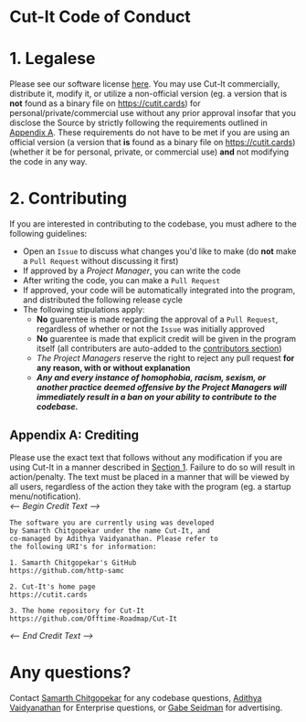 # Cut-It Code of Conduct

# 1. Legalese
Please see our software license [here](.../LICENSE). You may use Cut-It commercially, distribute it, modify it, or utilize a non-official version (eg. a version that is **not** found as a binary file on <https://cutit.cards>) for personal/private/commercial use without any prior approval insofar that you disclose the Source by strictly following the requirements outlined in [Appendix A](#appendix-a-crediting). These requirements do not have to be met if you are using an official version (a version that **is** found as a binary file on <https://cutit.cards>) (whether it be for personal, private, or commercial use) **and** not modifying the code in any way.

# 2. Contributing
If you are interested in contributing to the codebase, you must adhere to the following guidelines:
- Open an ``Issue`` to discuss what changes you'd like to make (do **not** make a ``Pull Request`` without discussing it first)
- If approved by a *Project Manager*, you can write the code
- After writing the code, you can make a ``Pull Request``
- If approved, your code will be automatically integrated into the program, and distributed the following release cycle
- The following stipulations apply:
  - **No** guarentee is made regarding the approval of a ``Pull Request``, regardless of whether or not the ``Issue`` was initially approved
  - **No** guarentee is made that explicit credit will be given in the program itself (all contributers are auto-added to the [contributors section](.../graphs/contributors))
  - *The Project Managers* reserve the right to reject any pull request **for any reason, with or without explanation**
  - ***Any and every instance of homophobia, racism, sexism, or another practice deemed offensive by the Project Managers will immediately result in a ban on your ability to contribute to the codebase.***

## Appendix A: Crediting
Please use the exact text that follows without any modification if you are using Cut-It in a manner described in [Section 1](#1-legalese). Failure to do so will result in action/penalty. The text must be placed in a manner that will be viewed by all users, regardless of the action they take with the program (eg. a startup menu/notification).\
*<-- Begin Credit Text -->*
```
The software you are currently using was developed
by Samarth Chitgopekar under the name Cut-It, and 
co-managed by Adithya Vaidyanathan. Please refer to 
the following URI's for information:

1. Samarth Chitgopekar's GitHub
https://github.com/http-samc

2. Cut-It's home page
https://cutit.cards

3. The home repository for Cut-It
https://github.com/Offtime-Roadmap/Cut-It
```
*<-- End Credit Text -->*

# Any questions?
Contact [Samarth Chitgopekar](mailto:sam@chitgopekar.tech) for any codebase questions, [Adithya Vaidyanathan](mailto:adithya@offtimeroadmap.com) for Enterprise questions, or [Gabe Seidman](mailto:gabe@offtimeroadmap.com) for advertising.